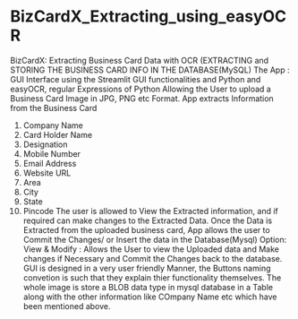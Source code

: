 # BizCardX_Extracting_using_easyOCR
BizCardX: Extracting Business Card Data with OCR (EXTRACTING and STORING THE BUSINESS CARD INFO IN THE DATABASE(MySQL)
The App : GUI Interface using the Streamlit GUI functionalities and Python and easyOCR, regular Expressions of Python
Allowing the User to upload a Business Card Image in JPG, PNG etc Format.
App extracts Information from the Business Card 
  1) Company Name
  2) Card Holder Name
  3) Designation
  4) Mobile Number
  5) Email Address
  6) Website URL
  7) Area
  8) City
  9) State
  10) Pincode
The user is allowed to View the Extracted information, and if required can make changes to the Extracted Data.
Once the Data is Extracted from the uploaded business card, App allows the user to Commit the Changes/ or Insert the data in the Database(Mysql)
Option: View & Modify : Allows the User to view the Uploaded data and Make changes if Necessary and Commit the Changes back to the database.
GUI is designed in a very user friendly Manner, the Buttons naming convetion is such that they explain thier functionality themselves.
The whole image is store a BLOB data type in mysql database in a Table along with the other information like COmpany Name etc which have been mentioned above.



